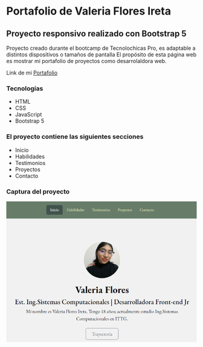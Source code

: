 # Portafolio de Valeria Flores Ireta
## Proyecto responsivo realizado con Bootstrap 5

Proyecto creado durante el bootcamp de Tecnolochicas Pro, es adaptable a distintos dispositivos o tamaños de pantalla
El propósito de esta página web es mostrar mi portafolio de proyectos como desarrolaldora web. 

Link de mi [Portafolio](https://valeria-flrs5.github.io/)

### Tecnologías
* HTML
* CSS
* JavaScript
* Bootstrap 5

### El proyecto contiene las siguientes secciones
* Inicio
* Habilidades
* Testimonios
* Proyectos 
* Contacto

### Captura del proyecto
![Captura](/assets/cap-portafolio.png)